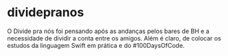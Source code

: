 # dividepranos
O Divide pra nós foi pensando após as andanças pelos bares de BH e a necessidade de dividir a conta entre os amigos. Além é claro, de colocar os estudos da linguagem Swift em prática e do #100DaysOfCode.
